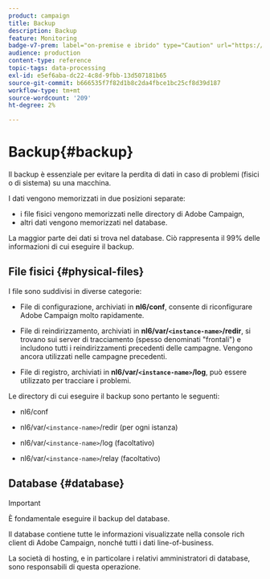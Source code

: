 ```yaml
---
product: campaign
title: Backup
description: Backup
feature: Monitoring
badge-v7-prem: label="on-premise e ibrido" type="Caution" url="https://experienceleague.adobe.com/docs/campaign-classic/using/installing-campaign-classic/architecture-and-hosting-models/hosting-models-lp/hosting-models.html?lang=it" tooltip="Applicabile solo alle distribuzioni on-premise e ibride"
audience: production
content-type: reference
topic-tags: data-processing
exl-id: e5ef6aba-dc22-4c8d-9fbb-13d507181b65
source-git-commit: b666535f7f82d1b8c2da4fbce1bc25cf8d39d187
workflow-type: tm+mt
source-wordcount: '209'
ht-degree: 2%

---
```


# Backup{#backup}

Il backup è essenziale per evitare la perdita di dati in caso di problemi (fisici o di sistema) su una macchina.

I dati vengono memorizzati in due posizioni separate:

* i file fisici vengono memorizzati nelle directory di Adobe Campaign,
* altri dati vengono memorizzati nel database.

La maggior parte dei dati si trova nel database. Ciò rappresenta il 99% delle informazioni di cui eseguire il backup.

## File fisici {#physical-files}

I file sono suddivisi in diverse categorie:

* File di configurazione, archiviati in **nl6/conf**, consente di riconfigurare Adobe Campaign molto rapidamente.

* File di reindirizzamento, archiviati in  **nl6/var/`<instance-name>`/redir**, si trovano sui server di tracciamento (spesso denominati &quot;frontali&quot;) e includono tutti i reindirizzamenti precedenti delle campagne. Vengono ancora utilizzati nelle campagne precedenti.

* File di registro, archiviati in **nl6/var/`<instance-name>`/log**, può essere utilizzato per tracciare i problemi.

Le directory di cui eseguire il backup sono pertanto le seguenti:

* nl6/conf

* nl6/var/`<instance-name>`/redir (per ogni istanza)

* nl6/var/`<instance-name>`/log (facoltativo)

* nl6/var/`<instance-name>`/relay (facoltativo)


## Database {#database}

>[!IMPORTANT]
>
>È fondamentale eseguire il backup del database.


Il database contiene tutte le informazioni visualizzate nella console rich client di Adobe Campaign, nonché tutti i dati line-of-business.

La società di hosting, e in particolare i relativi amministratori di database, sono responsabili di questa operazione.
